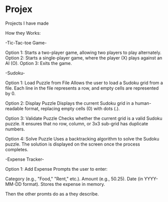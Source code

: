 # Projex
Projects I have made 

How they Works:

-Tic-Tac-toe Game-

Option 1: Starts a two-player game, allowing two players to play alternately.
Option 2: Starts a single-player game, where the player (X) plays against an AI (O).
Option 3: Exits the game.
 
 -Sudoku-

Option 1: Load Puzzle from File
Allows the user to load a Sudoku grid from a file. Each line in the file represents a row, and empty cells are represented by 0.

Option 2: Display Puzzle
Displays the current Sudoku grid in a human-readable format, replacing empty cells (0) with dots (.).

Option 3: Validate Puzzle
Checks whether the current grid is a valid Sudoku puzzle. It ensures that no row, column, or 3x3 sub-grid has duplicate numbers.

Option 4: Solve Puzzle
Uses a backtracking algorithm to solve the Sudoku puzzle. The solution is displayed on the screen once the process completes.

-Expense Tracker-

Option 1: Add Expense
Prompts the user to enter:

Category (e.g., "Food," "Rent," etc.).
Amount (e.g., 50.25).
Date (in YYYY-MM-DD format).
Stores the expense in memory.

Then the other promts do as a they describe. 

